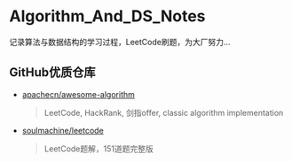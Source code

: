 # Algorithm_And_DS_Notes
记录算法与数据结构的学习过程，LeetCode刷题，为大厂努力...



## GitHub优质仓库


- [apachecn/awesome-algorithm](https://github.com/apachecn/awesome-algorithm)

  > LeetCode, HackRank, 剑指offer, classic algorithm implementation

- [soulmachine/leetcode](https://github.com/soulmachine/leetcode)
  > LeetCode题解，151道题完整版

  

  

